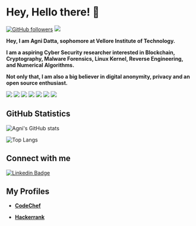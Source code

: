 # **Hey, Hello there! :wave:**

[![GitHub followers](https://img.shields.io/github/followers/datta-agni?label=Follow&style=social)](https://github.com/datta-agni/?tab=followers) ![](https://komarev.com/ghpvc/?username=datta-agni&color=4285F4)

**Hey, I am Agni Datta, sophomore at Vellore Institute of Technology.**

**I am a aspiring Cyber Security researcher interested in Blockchain, Cryptography, Malware Forensics, Linux Kernel, Reverse Engineering, and Numerical Algorithms.**

**Not only that, I am also a big believer in digital anonymity, privacy and an open source enthusiast.**

![](https://img.shields.io/badge/OS-Linux/Unix-informational?style=flat&logo=<LOGO_NAME>&logoColor=white&color=4285F4)
![](https://img.shields.io/badge/Coding-Assembly-informational?style=flat&logo=<LOGO_NAME>&logoColor=white&color=4285F4)
![](https://img.shields.io/badge/Coding-C-informational?style=flat&logo=<LOGO_NAME>&logoColor=white&color=4285F4)
![](https://img.shields.io/badge/Coding-Java-informational?style=flat&logo=<LOGO_NAME>&logoColor=white&color=4285F4)
![](https://img.shields.io/badge/Coding-Python-informational?style=flat&logo=<LOGO_NAME>&logoColor=white&color=4285F4)
![](https://img.shields.io/badge/Coding-Ruby-informational?style=flat&logo=<LOGO_NAME>&logoColor=white&color=4285F4)
![](https://img.shields.io/badge/Editing-Photoshop-informational?style=flat&logo=<LOGO_NAME>&logoColor=white&color=4285F4)

## **GitHub Statistics**

![Agni's GitHub stats](https://github-readme-stats.vercel.app/api?username=datta-agni&show_icons=true)

![Top Langs](https://github-readme-stats.vercel.app/api/top-langs/?username=datta-agni&layout=compact)

## **Connect with me**

[![Linkedin Badge](https://img.shields.io/badge/-Agni-blue?style=for-the-badge-square&logo=Linkedin&logoColor=white&link=https://https://www.linkedin.com/in/agni-datta-3380b8163/)](https://www.linkedin.com/in/agni-datta-3380b8163/)

## **My Profiles**

- **[CodeChef](https://www.codechef.com/users/dattagni09)**

- **[Hackerrank](https://www.hackerrank.com/dattadunga)**
